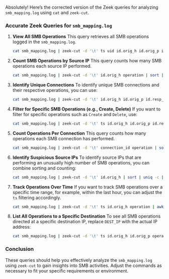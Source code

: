 Absolutely! Here’s the corrected version of the Zeek queries for analyzing `smb_mapping.log` using `cat` and `zeek-cut`. 

### Accurate Zeek Queries for `smb_mapping.log`

1. **View All SMB Operations**
   This query retrieves all SMB operations logged in the `smb_mapping.log`.

   ```bash
   cat smb_mapping.log | zeek-cut -d '\t' ts uid id.orig_h id.orig_p id.resp_h id.resp_p connection_id operation
   ```

2. **Count SMB Operations by Source IP**
   This query counts how many SMB operations each source IP performed.

   ```bash
   cat smb_mapping.log | zeek-cut -d '\t' id.orig_h operation | sort | uniq -c | sort -nr
   ```

3. **Identify Unique Connections**
   To identify unique SMB connections and their respective operations, you can use:

   ```bash
   cat smb_mapping.log | zeek-cut -d '\t' id.orig_h id.orig_p id.resp_h id.resp_p connection_id operation | sort -u
   ```

4. **Filter for Specific SMB Operations (e.g., Create, Delete)**
   If you want to filter for specific operations such as `Create` and `Delete`, use:

   ```bash
   cat smb_mapping.log | zeek-cut -d '\t' ts id.orig_h id.orig_p id.resp_h id.resp_p connection_id operation | grep -E "Create|Delete"
   ```

5. **Count Operations Per Connection**
   This query counts how many operations each SMB connection has performed.

   ```bash
   cat smb_mapping.log | zeek-cut -d '\t' connection_id operation | sort | uniq -c | sort -nr
   ```

6. **Identify Suspicious Source IPs**
   To identify source IPs that are performing an unusually high number of SMB operations, you can combine sorting and counting:

   ```bash
   cat smb_mapping.log | zeek-cut -d '\t' id.orig_h | sort | uniq -c | sort -nr | head -n 10
   ```

7. **Track Operations Over Time**
   If you want to track SMB operations over a specific time range, for example, within the last hour, you can adjust the `ts` filtering accordingly.

   ```bash
   cat smb_mapping.log | zeek-cut -d '\t' ts id.orig_h operation | awk -v date="$(date -d '1 hour ago' '+%Y-%m-%d %H:%M:%S')" '$1 > date'
   ```

8. **List All Operations to a Specific Destination**
   To see all SMB operations directed at a specific destination IP, replace `DEST_IP` with the actual IP address:

   ```bash
   cat smb_mapping.log | zeek-cut -d '\t' ts id.orig_h id.orig_p operation | grep 'DEST_IP'
   ```

### Conclusion
These queries should help you effectively analyze the `smb_mapping.log` using `zeek-cut` to gain insights into SMB activities. Adjust the commands as necessary to fit your specific requirements or environment.